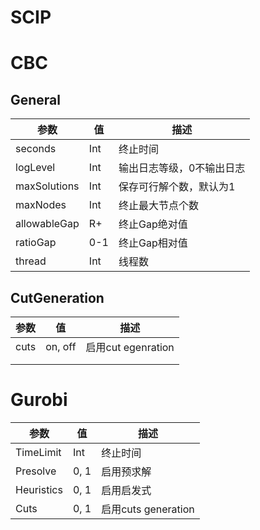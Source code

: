 # SCIP

# CBC

## General

| 参数         | 值   | 描述                      |
| ------------ | ---- | ------------------------- |
| seconds      | Int  | 终止时间                  |
| logLevel     | Int  | 输出日志等级，0不输出日志 |
| maxSolutions | Int  | 保存可行解个数，默认为1   |
| maxNodes     | Int  | 终止最大节点个数          |
| allowableGap | R+   | 终止Gap绝对值             |
| ratioGap     | 0-1  | 终止Gap相对值             |
| thread       | Int  | 线程数                    |

## CutGeneration

| 参数 | 值      | 描述               |
| ---- | ------- | ------------------ |
| cuts | on, off | 启用cut egenration |
|      |         |                    |
|      |         |                    |



# Gurobi

| 参数       | 值   | 描述                |
| ---------- | ---- | ------------------- |
| TimeLimit  | Int  | 终止时间            |
| Presolve   | 0, 1 | 启用预求解          |
| Heuristics | 0, 1 | 启用启发式          |
| Cuts       | 0, 1 | 启用cuts generation |

